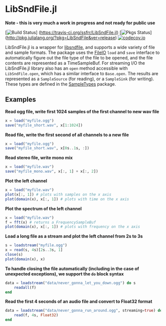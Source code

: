 LibSndFile.jl
=============

**Note - this is very much a work in progress and not ready for public use**

[![Build Status](https://travis-ci.org/ssfrr/LibSndFile.jl.svg?branch=master)] (https://travis-ci.org/ssfrr/LibSndFile.jl)
[![Pkgs Status](http://pkg.julialang.org/badges/LibSndFile_release.svg)] (http://pkg.julialang.org/?pkg=LibSndFile&ver=release)
[![codecov.io](https://codecov.io/github/ssfrr/LibSndFile.jl/coverage.svg?branch=master)](https://codecov.io/github/ssfrr/LibSndFile.jl?branch=master)

LibSndFile.jl is a wrapper for [libsndfile](http://www.mega-nerd.com/libsndfile/), and supports a wide variety of file and sample formats. The package uses the [FileIO](https://github.com/JuliaIO/FileIO.jl) `load` and `save` interface to automatically figure out the file type of the file to be opened, and the file contents are represented as a TimeSampleBuf. For streaming I/O the LibSndFile.jl library also has an `open` method accessible with `LibSndFile.open`, which has a similar interface to `Base.open`. The results are represented as a `SampleSource` (for reading), or a `SampleSink` (for writing). These types are defined in the [SampleTypes](https://github.com/ssfrr/SampleTypes.jl) package.

## Examples

**Read ogg file, write first 1024 samples of the first channel to new wav file**
```julia
x = load("myfile.ogg")
save("myfile_short.wav", x[1:1024])
```

**Read file, write the first second of all channels to a new file**
```julia
x = load("myfile.ogg")
save("myfile_short.wav", x[0s..1s, :])
```

**Read stereo file, write mono mix**
```julia
x = load("myfile.wav")
save("myfile_mono.wav", x[:, 1] + x[:, 2])
```

**Plot the left channel**
```julia
x = load("myfile.wav")
plot(x[:, 1]) # plots with samples on the x axis
plot(domain(x), x[:, 1]) # plots with time on the x axis
```

**Plot the spectrum of the left channel**
```julia
x = load("myfile.wav")
f = fft(x) # returns a FrequencySampleBuf
plot(domain(x), x[:, 1]) # plots with frequency on the x axis
```

**Load a long file as a stream and plot the left channel from 2s to 3s**
```julia
s = loadstream("myfile.ogg")
x = read(s, 4s)[2s..3s, 1]
close(s)
plot(domain(x), x)
```

**To handle closing the file automatically (including in the case of unexpected exceptions), we support the `do` block syntax**

```julia
data = loadstream("data/never_gonna_let_you_down.ogg") do s
    readall(f)
end
```

**Read the first 4 seconds of an audio file and convert to Float32 format**
```julia
data = loadstream("data/never_gonna_run_around.ogg", streaming=true) do s
    read(f, 4s, Float32)
end
```
